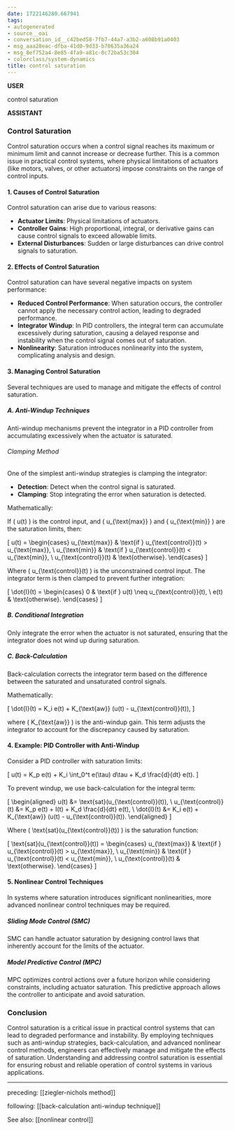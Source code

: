 ```yaml
---
date: 1722146280.667941
tags:
- autogenerated
- source__oai
- conversation_id__c42bed58-7fb7-44a7-a3b2-a608b91a0403
- msg_aaa28eac-dfba-41d0-9d33-b70635a36a24
- msg_8ef752a4-8e85-4fa9-a81c-0c72ba53c304
- colorclass/system-dynamics
title: control saturation
---
```


**USER**

control saturation


**ASSISTANT**

### Control Saturation

Control saturation occurs when a control signal reaches its maximum or minimum limit and cannot increase or decrease further. This is a common issue in practical control systems, where physical limitations of actuators (like motors, valves, or other actuators) impose constraints on the range of control inputs.

#### 1. **Causes of Control Saturation**

Control saturation can arise due to various reasons:
- **Actuator Limits**: Physical limitations of actuators.
- **Controller Gains**: High proportional, integral, or derivative gains can cause control signals to exceed allowable limits.
- **External Disturbances**: Sudden or large disturbances can drive control signals to saturation.

#### 2. **Effects of Control Saturation**

Control saturation can have several negative impacts on system performance:
- **Reduced Control Performance**: When saturation occurs, the controller cannot apply the necessary control action, leading to degraded performance.
- **Integrator Windup**: In PID controllers, the integral term can accumulate excessively during saturation, causing a delayed response and instability when the control signal comes out of saturation.
- **Nonlinearity**: Saturation introduces nonlinearity into the system, complicating analysis and design.

#### 3. **Managing Control Saturation**

Several techniques are used to manage and mitigate the effects of control saturation.

##### A. Anti-Windup Techniques

Anti-windup mechanisms prevent the integrator in a PID controller from accumulating excessively when the actuator is saturated.

###### Clamping Method

One of the simplest anti-windup strategies is clamping the integrator:

- **Detection**: Detect when the control signal is saturated.
- **Clamping**: Stop integrating the error when saturation is detected.

Mathematically:

If \( u(t) \) is the control input, and \( u_{\text{max}} \) and \( u_{\text{min}} \) are the saturation limits, then:

\[
u(t) = \begin{cases}
u_{\text{max}} & \text{if } u_{\text{control}}(t) > u_{\text{max}}, \\
u_{\text{min}} & \text{if } u_{\text{control}}(t) < u_{\text{min}}, \\
u_{\text{control}}(t) & \text{otherwise}.
\end{cases}
\]

Where \( u_{\text{control}}(t) \) is the unconstrained control input. The integrator term is then clamped to prevent further integration:

\[
\dot{I}(t) = \begin{cases}
0 & \text{if } u(t) \neq u_{\text{control}}(t), \\
e(t) & \text{otherwise}.
\end{cases}
\]

##### B. Conditional Integration

Only integrate the error when the actuator is not saturated, ensuring that the integrator does not wind up during saturation.

##### C. Back-Calculation

Back-calculation corrects the integrator term based on the difference between the saturated and unsaturated control signals.

Mathematically:

\[
\dot{I}(t) = K_i e(t) + K_{\text{aw}} (u(t) - u_{\text{control}}(t)),
\]

where \( K_{\text{aw}} \) is the anti-windup gain. This term adjusts the integrator to account for the discrepancy caused by saturation.

#### 4. **Example: PID Controller with Anti-Windup**

Consider a PID controller with saturation limits:

\[
u(t) = K_p e(t) + K_i \int_0^t e(\tau) d\tau + K_d \frac{d}{dt} e(t).
\]

To prevent windup, we use back-calculation for the integral term:

\[
\begin{aligned}
u(t) &= \text{sat}(u_{\text{control}}(t)), \\
u_{\text{control}}(t) &= K_p e(t) + I(t) + K_d \frac{d}{dt} e(t), \\
\dot{I}(t) &= K_i e(t) + K_{\text{aw}} (u(t) - u_{\text{control}}(t)).
\end{aligned}
\]

Where \( \text{sat}(u_{\text{control}}(t)) \) is the saturation function:

\[
\text{sat}(u_{\text{control}}(t)) = \begin{cases}
u_{\text{max}} & \text{if } u_{\text{control}}(t) > u_{\text{max}}, \\
u_{\text{min}} & \text{if } u_{\text{control}}(t) < u_{\text{min}}, \\
u_{\text{control}}(t) & \text{otherwise}.
\end{cases}
\]

#### 5. **Nonlinear Control Techniques**

In systems where saturation introduces significant nonlinearities, more advanced nonlinear control techniques may be required.

##### Sliding Mode Control (SMC)

SMC can handle actuator saturation by designing control laws that inherently account for the limits of the actuator.

##### Model Predictive Control (MPC)

MPC optimizes control actions over a future horizon while considering constraints, including actuator saturation. This predictive approach allows the controller to anticipate and avoid saturation.

### Conclusion

Control saturation is a critical issue in practical control systems that can lead to degraded performance and instability. By employing techniques such as anti-windup strategies, back-calculation, and advanced nonlinear control methods, engineers can effectively manage and mitigate the effects of saturation. Understanding and addressing control saturation is essential for ensuring robust and reliable operation of control systems in various applications.


---

preceding: [[ziegler-nichols method]]  


following: [[back-calculation anti-windup technique]]

See also: [[nonlinear control]]